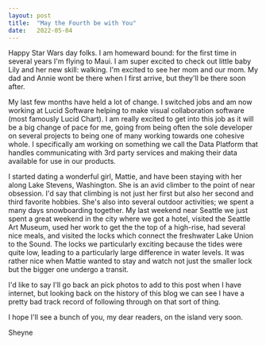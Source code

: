 ```yaml
---
layout: post
title:  "May the Fourth be with You"
date:   2022-05-04
---
```


Happy Star Wars day folks. I am homeward bound: for the first time in several
years I'm flying to Maui. I am super excited to check out little baby Lily and
her new skill: walking. I'm excited to see her mom and our mom. My dad and Annie
wont be there when I first arrive, but they'll be there soon after.

My last few months have held a lot of change. I switched jobs and am now working
at Lucid Software helping to make visual collaboration software (most famously
Lucid Chart). I am really excited to get into this job as it will be a big
change of pace for me, going from being often the sole developer on several
projects to being one of many working towards one cohesive whole. I specifically
am working on something we call the Data Platform that handles communicating
with 3rd party services and making their data available for use in our products.

I started dating a wonderful girl, Mattie, and have been staying with her along
Lake Stevens, Washington. She is an avid climber to the point of near obsession.
I'd say that climbing is not just her first but also her second and third
favorite hobbies. She's also into several outdoor activities; we spent a many
days snowboarding together. My last weekend near Seattle we just spent a great
weekend in the city where we got a hotel, visited the Seattle Art Museum, used
her work to get the the top of a high-rise, had several nice meals, and visited
the locks which connect the freshwater Lake Union to the Sound. The locks we
particularly exciting because the tides were quite low, leading to a
particularly large difference in water levels. It was rather nice when Mattie
wanted to stay and watch not just the smaller lock but the bigger one undergo a
transit.

I'd like to say I'll go back an pick photos to add to this post when I have
internet, but looking back on the history of this blog we can see I have a
pretty bad track record of following through on that sort of thing.

I hope I'll see a bunch of you, my dear readers, on the island very soon.

Sheyne
